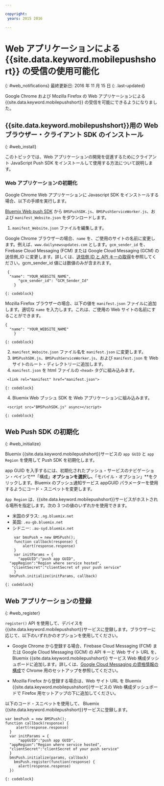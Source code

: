```yaml
---

copyright:
 years: 2015 2016

---
```



# Web アプリケーションによる {{site.data.keyword.mobilepushshort}} の受信の使用可能化
{: #web_notifications}
最終更新日: 2016 年 11 月 15 日
{: .last-updated}

Google Chrome および Mozilla Firefox の Web アプリケーションによる {{site.data.keyword.mobilepushshort}} の受信を可能にできるようになりました。

## {{site.data.keyword.mobilepushshort}}用の Web ブラウザー・クライアント SDK のインストール
{: #web_install}

このトピックでは、Web アプリケーションの開発を促進するためにクライアント JavaScript Push SDK をインストールして使用する方法について説明します。

### Web アプリケーションの初期化

Google Chrome Web アプリケーションに Javascript SDK をインストールする場合、以下の手順を実行します。

[Bluemix Web push SDK](https://codeload.github.com/ibm-bluemix-mobile-services/bms-clientsdk-javascript-webpush/zip/master) から `BMSPushSDK.js`、`BMSPushServiceWorker.js`、および `manifest_Website.json` をダウンロードします。

1. `manifest_Website.json` ファイルを編集します。

Google Chrome ブラウザーの場合、`name` を、ご使用のサイトの名前に変更します。例えば、`www.dailynewsupdates.com` とします。`gcm_sender_id` を、Firebase Cloud Messaging (FCM) または Google Cloud Messaging (GCM) の送信側_ID に変更します。詳しくは、[送信側 ID と API キーの取得](t_push_provider_android.html)を参照してください。gcm_sender_id 値には数値のみが含まれます。

```
 {
  "name": "YOUR_WEBSITE_NAME",
      "gcm_sender_id": "GCM_Sender_Id"
    }
```
    {: codeblock}
 
Mozilla Firefox ブラウザーの場合、以下の値を `manifest.json` ファイルに追加します。適切な `name` を入力します。これは、ご使用の Web サイトの名前にすることができます。

```
{
  "name": "YOUR_WEBSITE_NAME"
    }
```
    {: codeblock}

2. `manifest_Website.json` ファイル名を `manifest.json` に変更します。
3. `BMSPushSDK.js`、`BMSPushServiceWorker.js`、および `manifest.json` を Web サイトのルート・ディレクトリーに追加します。
3. `manifest.json` を html ファイルの `<head>` タグに組み込みます。
```
 <link rel="manifest" href="manifest.json">
```
    {: codeblock}
4. Bluemix Web プッシュ SDK を Web アプリケーションに組み込みます。
```
 <script src="BMSPushSDK.js" async></script>
```
    {: codeblock}

## Web Push SDK の初期化 
{: #web_initialize}

Bluemix {{site.data.keyword.mobilepushshort}}サービスの `app GUID` と `app Region` を使用して Push SDK を初期化します。  

app GUID を入手するには、初期化されたプッシュ・サービスのナビゲーション・ペインで**「構成」**オプションを選択し、**「モバイル・オプション」**をクリックします。Bluemix のプッシュ通知サービス appGUID パラメーターを使用するようにコード・スニペットを変更します。

`App Region` は、{{site.data.keyword.mobilepushshort}}サービスがホストされる場所を指定します。次の 3 つの値のいずれかを使用できます。

 - 米国のダラス:	 `.ng.bluemix.net`
 - 英国:      			 `.eu-gb.bluemix.net`
 - シドニー:   		 `.au-syd.bluemix.net`

```
    var bmsPush = new BMSPush();
    function callback(response) {
        alert(response.response)
    }
    var initParams = {
      "appGUID":"push app GUID",
  "appRegion":"Region where service hosted",
   "clientSecret":"clientSecret of your push service"
    }
  bmsPush.initialize(initParams, callback)
```
	{: codeblock}

## Web アプリケーションの登録
{: #web_register}

`register()` API を使用して、デバイスを{{site.data.keyword.mobilepushshort}}サービスに登録します。ブラウザーに応じて、以下のいずれかのオプションを使用してください。

- Google Chrome から登録する場合、Firebase Cloud Messaging (FCM) または Google Cloud Messaging (GCM) の API キーと Web サイト URL を、Bluemix {{site.data.keyword.mobilepushshort}} サービス Web 構成ダッシュボードに追加します。詳しくは、[Google Cloud Messaging の資格情報の構成](t_push_provider_android.html)で Chrome 用のセットアップを参照してください。



- Mozilla Firefox から登録する場合は、Web サイト URL を Bluemix {{site.data.keyword.mobilepushshort}}サービスの Web 構成ダッシュボードで Firefox 用セットアップの下に追加してください。

以下のコード・スニペットを使用して、 Bluemix {{site.data.keyword.mobilepushshort}}サービスに登録します。
```
var bmsPush = new BMSPush();
function callback(response) {
     alert(response.response)
  }
  var initParams = {
      "appGUID":"push app GUID",
  "appRegion":"Region where service hosted",
  "clientSecret":"clientSecret of your push service"
  }
  bmsPush.initialize(params, callback)
    bmsPush.register(function(response) {
      alert(response.response)
  })
```
    {: codeblock}






